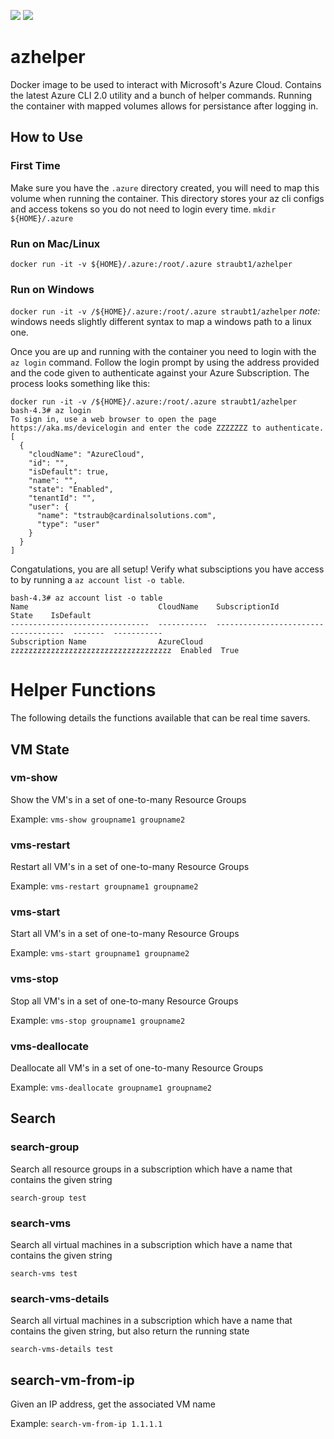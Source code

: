 [![](https://images.microbadger.com/badges/version/straubt1/azhelper.svg)](https://microbadger.com/images/straubt1/azhelper "Get your own version badge on microbadger.com")
[![](https://images.microbadger.com/badges/image/straubt1/azhelper.svg)](https://microbadger.com/images/straubt1/azhelper "Get your own image badge on microbadger.com")

# azhelper
Docker image to be used to interact with Microsoft's Azure Cloud.
Contains the latest Azure CLI 2.0 utility and a bunch of helper commands.
Running the container with mapped volumes allows for persistance after logging in.

## How to Use
### First Time
Make sure you have the `.azure` directory created, you will need to map this volume when running the container.
This directory stores your az cli configs and access tokens so you do not need to login every time.
`mkdir ${HOME}/.azure`

### Run on Mac/Linux
`docker run -it -v ${HOME}/.azure:/root/.azure straubt1/azhelper`

### Run on Windows
`docker run -it -v /${HOME}/.azure:/root/.azure straubt1/azhelper`
*note:* windows needs slightly different syntax to map a windows path to a linux one.

Once you are up and running with the container you need to login with the `az login` command.
Follow the login prompt by using the address provided and the code given to authenticate against your Azure Subscription.
The process looks something like this:
```
docker run -it -v /${HOME}/.azure:/root/.azure straubt1/azhelper
bash-4.3# az login
To sign in, use a web browser to open the page https://aka.ms/devicelogin and enter the code ZZZZZZZ to authenticate.
[
  {
    "cloudName": "AzureCloud",
    "id": "",
    "isDefault": true,
    "name": "",
    "state": "Enabled",
    "tenantId": "",
    "user": {
      "name": "tstraub@cardinalsolutions.com",
      "type": "user"
    }
  }
]
```

Congatulations, you are all setup!
Verify what subsciptions you have access to by running a `az account list -o table`.
```
bash-4.3# az account list -o table
Name                             CloudName    SubscriptionId                        State    IsDefault
-------------------------------  -----------  ------------------------------------  -------  -----------
Subscription Name                AzureCloud   zzzzzzzzzzzzzzzzzzzzzzzzzzzzzzzzzzzz  Enabled  True
```

# Helper Functions
The following details the functions available that can be real time savers.

## VM State
### vm-show
Show the VM's in a set of one-to-many Resource Groups

Example:
`vms-show groupname1 groupname2`

### vms-restart
Restart all VM's in a set of one-to-many Resource Groups

Example:
`vms-restart groupname1 groupname2`

### vms-start
Start all VM's in a set of one-to-many Resource Groups

Example:
`vms-start groupname1 groupname2`

### vms-stop
Stop all VM's in a set of one-to-many Resource Groups

Example:
`vms-stop groupname1 groupname2`

### vms-deallocate
Deallocate all VM's in a set of one-to-many Resource Groups

Example:
`vms-deallocate groupname1 groupname2`

## Search
### search-group
Search all resource groups in a subscription which have a name that contains the given string

`search-group test`

### search-vms
Search all virtual machines in a subscription which have a name that contains the given string

`search-vms test`

### search-vms-details
Search all virtual machines in a subscription which have a name that contains the given string, but also return the running state

`search-vms-details test`

## search-vm-from-ip
Given an IP address, get the associated VM name

Example:
`search-vm-from-ip 1.1.1.1`